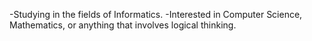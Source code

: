 -Studying in the fields of Informatics. 
-Interested in Computer Science, Mathematics, or anything that involves logical thinking.

<!---
nnikolov01/nnikolov01 is a ✨ special ✨ repository because its `README.md` (this file) appears on your GitHub profile.
You can click the Preview link to take a look at your changes.
--->
